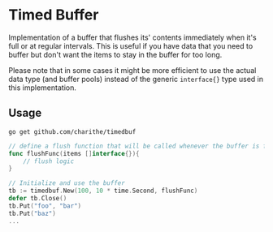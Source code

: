 Timed Buffer
============

Implementation of a buffer that flushes its' contents immediately when it's full or at regular intervals. This is useful if you have data that you need to buffer but don't want the items to stay in the buffer for too long.

Please note that in some cases it might be more efficient to use the actual data type (and buffer pools) instead of the generic `interface{}` type used in this implementation.

Usage
-----
`go get github.com/charithe/timedbuf`


```go
// define a flush function that will be called whenever the buffer is full or the time period has elapsed
func flushFunc(items []interface{}){
    // flush logic
}

// Initialize and use the buffer
tb := timedbuf.New(100, 10 * time.Second, flushFunc)
defer tb.Close()
tb.Put("foo", "bar")
tb.Put("baz")
...
```

